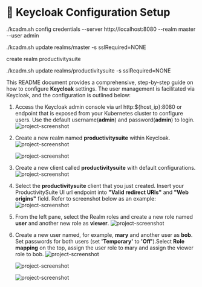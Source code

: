 # 🔐 Keycloak Configuration Setup

./kcadm.sh config credentials --server http://localhost:8080 --realm master --user admin

./kcadm.sh update realms/master -s sslRequired=NONE

create realm productivitysuite

./kcadm.sh update realms/productivitysuite -s sslRequired=NONE

This README document provides a comprehensive, step-by-step guide on how to configure **Keycloak** settings. The user management is facilitated via Keycloak, and the configuration is outlined below:

1. Access the Keycloak admin console via url http:${host_ip}:8080 or endpoint that is exposed from your Kubernetes cluster to configure users. Use the default username(**admin**) and password(**admin**) to login.
   ![project-screenshot](../../../../assets/img/keycloak_login.png)

2. Create a new realm named **productivitysuite** within Keycloak.
   ![project-screenshot](../../../../assets/img/create_realm.png)

   ![project-screenshot](../../../../assets/img/create_productivitysuite_realm.png)

3. Create a new client called **productivitysuite** with default configurations.
   ![project-screenshot](../../../../assets/img/create_client.png)

4. Select the **productivitysuite** client that you just created. Insert your ProductivitySuite UI url endpoint into **"Valid redirect URIs"** and **"Web origins"** field. Refer to screenshot below as an example:
   ![project-screenshot](../../../../assets/img/productivitysuite_client_settings.png)

5. From the left pane, select the Realm roles and create a new role named **user** and another new role as **viewer**.
   ![project-screenshot](../../../../assets/img/create_roles.png)

6. Create a new user named, for example, **mary** and another user as **bob**. Set passwords for both users (set **'Temporary'** to **'Off'**).Select **Role mapping** on the top, assign the user role to mary and assign the viewer role to bob.
   ![project-screenshot](../../../../assets/img/create_users.png)

   ![project-screenshot](../../../../assets/img/set_user_password.png)

   ![project-screenshot](../../../../assets/img/user_role_mapping.png)
